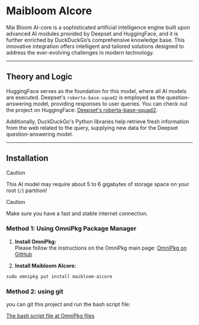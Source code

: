 # Maibloom AIcore

Mai Bloom AI-core is a sophisticated artificial intelligence engine built upon advanced AI modules provided by Deepset and HuggingFace, and it is further enriched by DuckDuckGo’s comprehensive knowledge base. This innovative integration offers intelligent and tailored solutions designed to address the ever-evolving challenges in modern technology. 

---

## Theory and Logic

HuggingFace serves as the foundation for this model, where all AI models are executed. Deepset's `roberta-base-squad2` is employed as the question-answering model, providing responses to user queries. You can check out the project on HuggingFace: [Deepset's roberta-base-squad2](https://huggingface.co/deepset/roberta-base-squad2).

Additionally, DuckDuckGo's Python libraries help retrieve fresh information from the web related to the query, supplying new data for the Deepset question-answering model.

---

## Installation

> [!CAUTION]
> This AI model may require about 5 to 6 gigabytes of storage space on your root (`/`) partition!

> [!CAUTION]
> Make sure you have a fast and stable internet connection.

### Method 1: Using OmniPkg Package Manager

1. **Install OmniPkg:**  
   Please follow the instructions on the OmniPkg main page: [OmniPkg on GitHub](https://github.com/maibloom/omnipkg-app)

2. **Install Maibloom AIcore:**
```
sudo omnipkg put install maibloom-aicore
```

### Method 2: using git

you can git this project and run the bash script file:

[The bash script file at OmniPkg files](https://github.com/maibloom/OmniPkg/blob/main/packages%2Fmaibloom-aicore%2Finstall.sh)